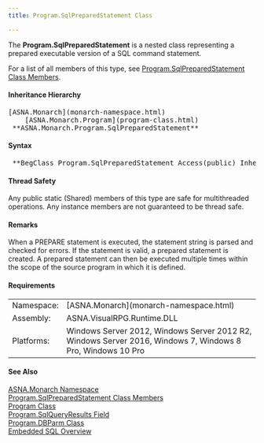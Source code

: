 ```yaml
---
title: Program.SqlPreparedStatement Class

---
```


The **Program.SqlPreparedStatement** is a nested class representing a prepared executable version of a SQL command statement.

For a list of all members of this type, see [ Program.SqlPreparedStatement Class Members](program-sql-prepared-statement-class-members.html).

#### Inheritance Hierarchy
<pre>[ASNA.Monarch](monarch-namespace.html)
    [ASNA.Monarch.Program](program-class.html)
 **ASNA.Monarch.Program.SqlPreparedStatement**       </pre>

#### Syntax
<pre class="syntax"> **BegClass Program.SqlPreparedStatement Access(public) Inherits (ASNA.Monarch.Program)**       </pre>

#### Thread Safety
Any public static (Shared) members of this type are safe for multithreaded operations. Any instance members are not guaranteed to be thread safe.

#### Remarks
When a PREPARE statement is executed, the statement string is parsed and checked for errors. If the statement is valid, a prepared statement is created. A prepared statement can then be executed multiple times within the scope of the source program in which it is defined.

#### Requirements
<table class="dttable" cellspacing="0" cellpadding="4" width="60%">
           <colgroup>
            <col width="15%" style="font-weight:bold" />
            <col width="85%" />
          </colgroup>
          <tr>
            <td>Namespace:</td>
            <td>[ASNA.Monarch](monarch-namespace.html)</td>
          </tr>
          <tr>
            <td>Assembly:</td>
            <td>ASNA.VisualRPG.Runtime.DLL</td>
          </tr>
         <tr>
            <td>Platforms:</td>
            <td> Windows Server 2012, Windows Server 2012 R2, Windows Server 2016, Windows 7, Windows 8 Pro, Windows 10 Pro</td>
         </tr>
</table>

<!-- end -->

#### See Also
[ASNA.Monarch Namespace](monarch-namespace.html) <br /> [ Program.SqlPreparedStatement Class Members](program-sql-prepared-statement-class-members.html) <br /> [Program Class](program-class.html) <br /> [ Program.SqlQueryResults Field](program-class-sql-query-results-field.html) <br /> [ Program.DBParm Class](program-db-parm-class.html) <br /> [ Embedded SQL Overview](amfconSQLStatementExamples.html) 

